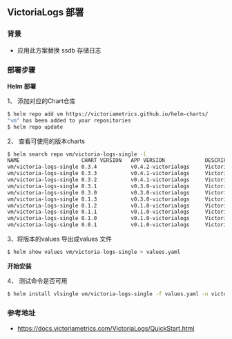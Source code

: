 ## VictoriaLogs 部署

### 背景

- 应用此方案替换 ssdb 存储日志



### 部署步骤

**Helm 部署**

1、 添加对应的Chart仓库

```bash
$ helm repo add vm https://victoriametrics.github.io/helm-charts/
"vm" has been added to your repositories
$ helm repo update
```

2、 查看可使用的版本charts

```bash
$ helm search repo vm/victoria-logs-single -l
NAME                    CHART VERSION   APP VERSION             DESCRIPTION                                       
vm/victoria-logs-single 0.3.4           v0.4.2-victorialogs     Victoria Logs Single version - high-performance...
vm/victoria-logs-single 0.3.3           v0.4.1-victorialogs     Victoria Logs Single version - high-performance...
vm/victoria-logs-single 0.3.2           v0.4.1-victorialogs     Victoria Logs Single version - high-performance...
vm/victoria-logs-single 0.3.1           v0.3.0-victorialogs     Victoria Logs Single version - high-performance...
vm/victoria-logs-single 0.3.0           v0.3.0-victorialogs     Victoria Logs Single version - high-performance...
vm/victoria-logs-single 0.1.3           v0.3.0-victorialogs     Victoria Logs Single version - high-performance...
vm/victoria-logs-single 0.1.2           v0.1.0-victorialogs     Victoria Logs Single version - high-performance...
vm/victoria-logs-single 0.1.1           v0.1.0-victorialogs     Victoria Logs Single version - high-performance...
vm/victoria-logs-single 0.1.0           v0.1.0-victorialogs     Victoria Logs Single version - high-performance...
vm/victoria-logs-single 0.0.1           v0.1.0-victorialogs     Victoria Logs Single version - high-performance...
```

3、将版本的values 导出成values 文件

```bash
$ helm show values vm/victoria-logs-single > values.yaml
```

**开始安装**

4、 测试命令是否可用

```bash
$ helm install vlsingle vm/victoria-logs-single -f values.yaml -n victoria-logs --debug --dry-run
```





### 参考地址

- https://docs.victoriametrics.com/VictoriaLogs/QuickStart.html 